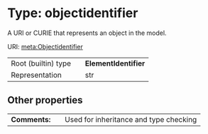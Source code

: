 
# Type: objectidentifier


A URI or CURIE that represents an object in the model.

URI: [meta:Objectidentifier](https://w3id.org/linkml/Objectidentifier)

|  |  |  |
| --- | --- | --- |
| Root (builtin) type | | **ElementIdentifier** |
| Representation | | str |

## Other properties

|  |  |  |
| --- | --- | --- |
| **Comments:** | | Used for inheritance and type checking |

